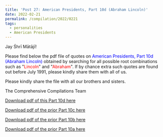```yaml
---
title: 'Post 27: American Presidents, Part 10d (Abraham Lincoln)'
date: 2022-02-21
permalink: /compilation/2022/0221
tags:
  - personalities
  - American Presidents
---
```

Jay Śhrī Mātājī!

Please find below the pdf file of quotes on <font color="blue">American Presidents, Part 10d (Abraham Lincoln)</font> obtained by searching for all possible root combinations such as "<font color="red">Lincoln</font>" and "<font color="red">Abraham</font>". If by chance extra such quotes are found out before July 1991, please kindly share them with all of us.<br>

Please kindly share the file with all our brothers and sisters.  

The Comprehensive Compilations Team

[Download pdf of this Part 10d here](http://seven-teams.github.io/files/American_Presidents_Part_10d_Abraham_Lincoln.pdf)

[Download pdf of the prior Part 10c here](http://seven-teams.github.io/files/American_Presidents_Part_10c_Abraham_Lincoln.pdf)

[Download pdf of the prior Part 10b here](http://seven-teams.github.io/files/American_Presidents_Part_10b_Abraham_Lincoln.pdf)

[Download pdf of the prior Part 10a here](http://seven-teams.github.io/files/American_Presidents_Part_10a_Abraham_Lincoln.pdf)